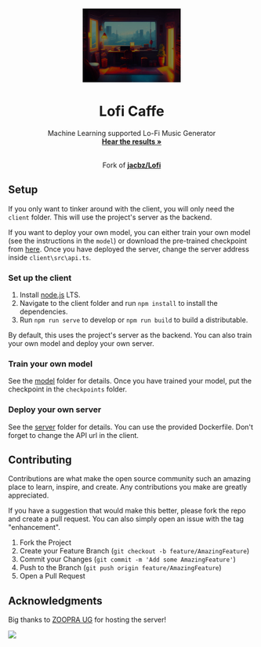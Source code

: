 <div id="top"></div>
<!-- PROJECT LOGO -->
<br />
<div align="center">
  <a href="https://github.com/GuilleLegend">
    <img src="https://github.com/GuilleLegend/Lofi-Cafe/blob/70db2df41b06c9ba79946bce366d2d3fce3ae096/client/assets/background2.jpg" alt="Logo" width="200" height="150">
  </a>

  <h1 align="center">Lofi Caffe</h1>

  <p align="center">
    Machine Learning supported Lo-Fi Music Generator
    <br />
    <a href="https://lofi-cafe-bco8.vercel.app/"><strong>Hear the results »</strong></a>
    <br />
    <br />
    <p align="center">Fork of <a href="https://github.com/jacbz/Lofi"><strong>jacbz/Lofi</strong></a></p>
  </p>
</div>

## Setup
If you only want to tinker around with the client, you will only need the `client` folder. This will use the project's server as the backend.

If you want to deploy your own model, you can either train your own model (see the instructions in the `model`) or download the pre-trained checkpoint from [here](https://github.com/jacbz/Lofi/files/7519187/checkpoints.zip). Once you have deployed the server, change the server address inside `client\src\api.ts`.

### Set up the client
1. Install [node.js](https://nodejs.org/en/) LTS.
1. Navigate to the client folder and run `npm install` to install the dependencies.
2. Run `npm run serve` to develop or `npm run build` to build a distributable.

By default, this uses the project's server as the backend. You can also train your own model and deploy your own server.

### Train your own model
See the [model](model) folder for details. Once you have trained your model, put the checkpoint in the `checkpoints` folder.

### Deploy your own server
See the [server](server) folder for details. You can use the provided Dockerfile. Don't forget to change the API url in the client.

## Contributing
Contributions are what make the open source community such an amazing place to learn, inspire, and create. Any contributions you make are greatly appreciated.

If you have a suggestion that would make this better, please fork the repo and create a pull request. You can also simply open an issue with the tag "enhancement".

1. Fork the Project
2. Create your Feature Branch (`git checkout -b feature/AmazingFeature`)
3. Commit your Changes (`git commit -m 'Add some AmazingFeature'`)
4. Push to the Branch (`git push origin feature/AmazingFeature`)
5. Open a Pull Request

## Acknowledgments

Big thanks to [ZOOPRA UG](https://www.zoopra.de/) for hosting the server!

<a href="https://www.zoopra.de/">
  <img src="https://www.zoopra.de/wp-content/uploads/2020/11/logo_breit_800x200_black.png" href="https://www.zoopra.de" width="200px"/>
</a>



<!-- MARKDOWN LINKS & IMAGES -->
<!-- https://www.markdownguide.org/basic-syntax/#reference-style-links -->
[build-shield]: https://img.shields.io/github/actions/workflow/status/jacbz/Lofi/client.yml?style=for-the-badge
[build-url]: https://github.com/jacbz/Lofi/actions
[contributors-shield]: https://img.shields.io/github/contributors/jacbz/Lofi?style=for-the-badge
[contributors-url]: https://github.com/jacbz/Lofi/graphs/contributors
[forks-shield]: https://img.shields.io/github/forks/jacbz/Lofi?style=for-the-badge
[forks-url]: https://github.com/jacbz/Lofi/network/members
[stars-shield]: https://img.shields.io/github/stars/jacbz/Lofi?style=for-the-badge
[stars-url]: https://github.com/jacbz/Lofi/stargazers
[issues-shield]: https://img.shields.io/github/issues/jacbz/Lofi?style=for-the-badge
[issues-url]: https://github.com/jacbz/Lofi/issues
[license-shield]: https://img.shields.io/github/license/jacbz/Lofi?style=for-the-badge
[license-url]: https://github.com/jacbz/Lofi/blob/master/LICENSE.txt
